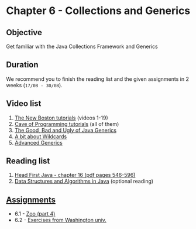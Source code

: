 # Chapter 6 - Collections and Generics

## Objective
Get familiar with the Java Collections Framework and Generics 

## Duration
We recommend you to finish the reading list and the given assignments in 2 weeks (`17/08 - 30/08`).

## Video list
1. [The New Boston tutorials](https://www.youtube.com/watch?v=vW53w7me4AE&list=PL27BCE863B6A864E3) (videos 1-19)
2. [Cave of Programming tutorials](https://www.youtube.com/watch?v=mkCTxtLe7XU&list=PLB841C370FAFB8EC7) (all of them)
3. [The Good, Bad and Ugly of Java Generics](https://www.youtube.com/watch?v=34oiEq9nD0M)
4. [A bit about Wildcards](https://www.youtube.com/watch?v=QqLBp7MdkEU)
5. [Advanced Generics](https://www.youtube.com/watch?v=iwLBmGhd35M)


## Reading list
1. [Head First Java - chapter 16  (pdf pages 546-596)](http://it-ebooks.info/book/3214/)
4. [Data Structures and Algorithms in Java](http://www.it-ebooks.info/book/4478/) (optional reading)

## [Assignments](https://github.com/JavaSummer/JavaMainRepo/tree/master/Content/Chapter%206%20-%20Collections%20and%20Generics/Assignments)
- 6.1 - [Zoo (part 4)](https://github.com/JavaSummer/JavaMainRepo/blob/master/Content/Chapter%206%20-%20Collections%20and%20Generics/Assignments/Zoo%20(part%204).pdf)
- 6.2 - [Exercises from Washington univ.](https://github.com/JavaSummer/JavaMainRepo/blob/master/Content/Chapter%206%20-%20Collections%20and%20Generics/Assignments/Washington%20univ.%20exercises.pdf)